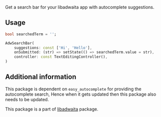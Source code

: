 Get a search bar for your libadwaita app with autocomplete suggestions.

## Usage

```dart
bool searchedTerm = '';

AdwSearchBar(
    suggestions: const ['Hi', 'Hello'],
    onSubmitted: (str) => setState(() => searchedTerm.value = str),
    controller: const TextEditingController(),
)
```

## Additional information

This package is dependent on `easy_autocomplete` for providing the autocomplete search, Hence when it gets updated then this package also needs to be updated.

This package is a part of [libadwaita](https://pub.dev/packages/libadwaita) package.